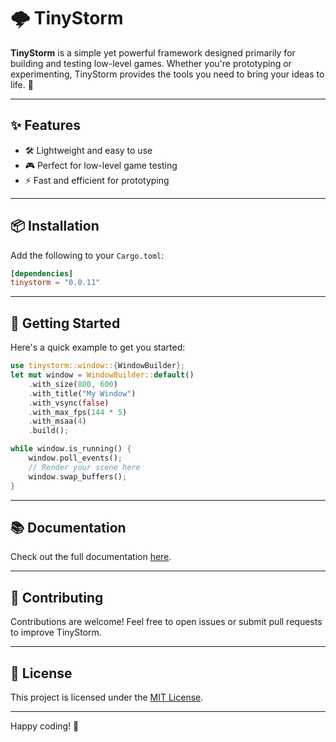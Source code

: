 # 🌩️ TinyStorm

**TinyStorm** is a simple yet powerful framework designed primarily for building and testing low-level games. Whether you're prototyping or experimenting, TinyStorm provides the tools you need to bring your ideas to life. 🚀

---

## ✨ Features

- 🛠️ Lightweight and easy to use
- 🎮 Perfect for low-level game testing
- ⚡ Fast and efficient for prototyping

---

## 📦 Installation

Add the following to your `Cargo.toml`:

```toml
[dependencies]
tinystorm = "0.0.11"
```

---

## 🚀 Getting Started

Here's a quick example to get you started:

```rust
use tinystorm::window::{WindowBuilder};
let mut window = WindowBuilder::default()
    .with_size(800, 600)
    .with_title("My Window")
    .with_vsync(false)
    .with_max_fps(144 * 5)
    .with_msaa(4)
    .build();

while window.is_running() {
    window.poll_events();
    // Render your scene here
    window.swap_buffers();
}
```

---

## 📚 Documentation

Check out the full documentation [here](https://docs.rs/tinystorm).

---

## 🤝 Contributing

Contributions are welcome! Feel free to open issues or submit pull requests to improve TinyStorm.

---

## 📜 License

This project is licensed under the [MIT License](LICENSE).

---

Happy coding! 🎉  